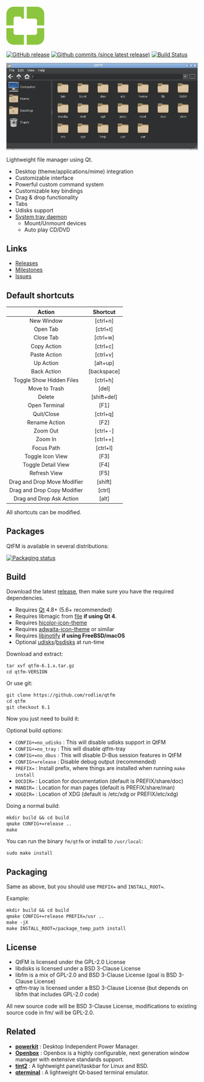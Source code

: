 <p align="left"><img src="fm/hicolor/scalable/apps/qtfm.svg" alt="QList" height="100px"></p>

[![GitHub release](https://img.shields.io/github/release/rodlie/qtfm.svg)](https://github.com/rodlie/qtfm/releases)
[![Github commits (since latest release)](https://img.shields.io/github/commits-since/rodlie/qtfm/latest.svg)](https://github.com/rodlie/qtfm)
[![Build Status](https://travis-ci.org/rodlie/qtfm.svg?branch=master)](https://travis-ci.org/rodlie/qtfm)

![screenshot1](fm/images/screenshot.png)

Lightweight file manager using Qt.

 * Desktop (theme/applications/mime) integration
 * Customizable interface
 * Powerful custom command system
 * Customizable key bindings
 * Drag & drop functionality
 * Tabs
 * Udisks support
 * [System tray daemon](tray/README.md)
   * Mount/Unmount devices
   * Auto play CD/DVD

## Links

 * [Releases](https://github.com/rodlie/qtfm/releases)
 * [Milestones](https://github.com/rodlie/qtfm/milestones)
 * [Issues](https://github.com/rodlie/qtfm/issues)

## Default shortcuts

| Action                      | Shortcut    |
|:---------------------------:|:-----------:|
| New Window                  | [ctrl+n]    |
| Open Tab                    | [ctrl+t]    |
| Close Tab                   | [ctrl+w]    |
| Copy Action                 | [ctrl+c]    |
| Paste Action                | [ctrl+v]    |
| Up Action                   | [alt+up]    |
| Back Action                 | [backspace] |
| Toggle Show Hidden Files    | [ctrl+h]    |
| Move to Trash               | [del]       |
| Delete                      | [shift+del] |
| Open Terminal               | [F1]        |
| Quit/Close                  | [ctrl+q]    |
| Rename Action               | [F2]        |
| Zoom Out                    | [ctrl+-]    |
| Zoom In                     | [ctrl++]    |
| Focus Path                  | [ctrl+l]    |
| Toggle Icon View            | [F3]        |
| Toggle Detail View          | [F4]        |
| Refresh View                | [F5]        |
| Drag and Drop Move Modifier | [shift]     |
| Drag and Drop Copy Modifier | [ctrl]      |
| Drag and Drop Ask Action    | [alt]       |

All shortcuts can be modified.

## Packages

QtFM is available in several distributions:

[![Packaging status](https://repology.org/badge/vertical-allrepos/qtfm.svg)](https://repology.org/metapackage/qtfm)

## Build

Download the latest [release](https://github.com/rodlie/qtfm/releases), then make sure you have the required dependencies.

* Requires [Qt](http://qt.io) 4.8+ (5.6+ recommended)
* Requires libmagic from [file](http://darwinsys.com/file/) **if using Qt 4**.
* Requires [hicolor-icon-theme](https://www.freedesktop.org/wiki/Software/icon-theme/)
* Requires [adwaita-icon-theme](https://github.com/GNOME/adwaita-icon-theme) or similar
* Requires [libinotify](https://github.com/libinotify-kqueue/libinotify-kqueue) **if using FreeBSD/macOS**
* Optional [udisks](https://www.freedesktop.org/wiki/Software/udisks/)/[bsdisks](https://www.freshports.org/sysutils/bsdisks/) at run-time

Download and extract:
```
tar xvf qtfm-6.1.x.tar.gz
cd qtfm-VERSION
```

Or use git:
```
git clone https://github.com/rodlie/qtfm
cd qtfm
git checkout 6.1
```

Now you just need to build it:

Optional build options:

 * ``CONFIG+=no_udisks`` : This will disable udisks support in QtFM
 * ``CONFIG+=no_tray`` : This will disable qtfm-tray
 * ``CONFIG+=no_dbus`` : This will disable D-Bus session features in QtFM
 * ``CONFIG+=release`` : Disable debug output (recommended)
 * ``PREFIX=`` : Install prefix, where things are installed when running ``make install``
 * ``DOCDIR=`` : Location for documentation (default is PREFIX/share/doc)
 * ``MANDIR=`` : Location for man pages (default is PREFIX/share/man)
 * ``XDGDIR=`` : Location of XDG (default is /etc/xdg or PREFIX/etc/xdg)

Doing a normal build:
```
mkdir build && cd build
qmake CONFIG+=release ..
make
```

You can run the binary ``fm/qtfm`` or install to ``/usr/local``:
```
sudo make install
```

## Packaging

Same as above, but you should use ``PREFIX=`` and ``INSTALL_ROOT=``.

Example:

```
mkdir build && cd build
qmake CONFIG+=release PREFIX=/usr ..
make -jX
make INSTALL_ROOT=/package_temp_path install
```

## License

 * QtFM is licensed under the GPL-2.0 License
 * libdisks is licensed under a BSD 3-Clause License
 * libfm is a mix of GPL-2.0 and BSD 3-Clause License (goal is BSD 3-Clause License)
 * qtfm-tray is licensed under a BSD 3-Clause License (but depends on libfm that includes GPL-2.0 code)

 All new source code will be BSD 3-Clause License, modifications to existing source code in fm/ will be GPL-2.0.

## Related

 * **[powerkit](https://github.com/rodlie/powerkit)** : Desktop Independent Power Manager.
 * **[Openbox](http://openbox.org/wiki/Main_Page)** : Openbox is a highly configurable, next generation window manager with extensive standards support.
 * **[tint2](https://gitlab.com/o9000/tint2)** : A lightweight panel/taskbar for Linux and BSD.
 * **[qterminal](https://github.com/lxqt/qterminal)** : A lightweight Qt-based terminal emulator.
